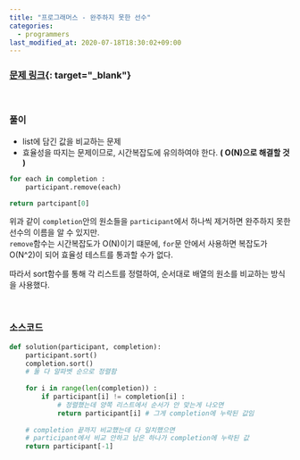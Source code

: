 ```yaml
---
title: "프로그래머스 - 완주하지 못한 선수"
categories: 
  - programmers
last_modified_at: 2020-07-18T18:30:02+09:00
---
```


### [<u>문제 링크</u>](https://programmers.co.kr/learn/courses/30/lessons/42576){: target="_blank"}
<br/>

### 풀이
- list에 담긴 값을 비교하는 문제
- 효율성을 따지는 문제이므로, 시간복잡도에 유의하여야 한다. **( O(N)으로 해결할 것 )**


```python
for each in completion :
    participant.remove(each)

return partcipant[0]
```
위과 같이 `completion`안의 원소들을 `participant`에서 하나씩 제거하면 완주하지 못한 선수의 이름을 알 수 있지만.  
`remove`함수는 시간복잡도가 O(N)이기 떄문에, `for`문 안에서 사용하면 복잡도가 O(N^2)이 되어 효율성 테스트를 통과할 수가 없다.  

따라서 sort함수를 통해 각 리스트를 정렬하여, 순서대로 배열의 원소를 비교하는 방식을 사용했다.


<br/>

### 소스코드
```python
def solution(participant, completion):
    participant.sort()
    completion.sort()
    # 둘 다 알파벳 순으로 정렬함
    
    for i in range(len(completion)) :
        if participant[i] != completion[i] :
            # 정렬했는데 양쪽 리스트에서 순서가 안 맞는게 나오면 
            return participant[i] # 그게 completion에 누락된 값임
        
    # completion 끝까지 비교했는데 다 일치했으면
    # participant에서 비교 안하고 남은 하나가 completion에 누락된 값
    return participant[-1]
```